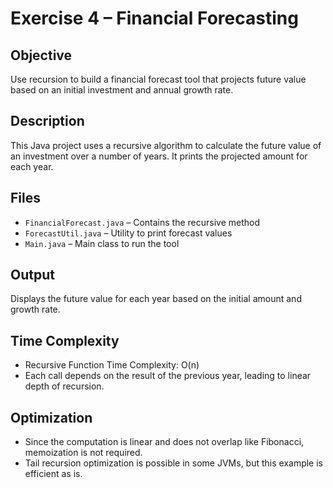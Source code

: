 # Exercise 4 – Financial Forecasting

## Objective
Use recursion to build a financial forecast tool that projects future value based on an initial investment and annual growth rate.

## Description
This Java project uses a recursive algorithm to calculate the future value of an investment over a number of years. It prints the projected amount for each year.

## Files
- `FinancialForecast.java` – Contains the recursive method
- `ForecastUtil.java` – Utility to print forecast values
- `Main.java` – Main class to run the tool

## Output
Displays the future value for each year based on the initial amount and growth rate.

## Time Complexity

- Recursive Function Time Complexity: O(n)
- Each call depends on the result of the previous year, leading to linear depth of recursion.

## Optimization

- Since the computation is linear and does not overlap like Fibonacci, memoization is not required.
- Tail recursion optimization is possible in some JVMs, but this example is efficient as is.


